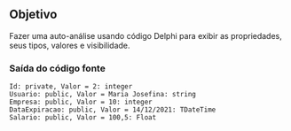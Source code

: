 ## Objetivo
Fazer uma auto-análise usando código Delphi para exibir as propriedades, seus tipos, valores e visibilidade.

### Saída do código fonte
```
Id: private, Valor = 2: integer
Usuario: public, Valor = Maria Josefina: string
Empresa: public, Valor = 10: integer
DataExpiracao: public, Valor = 14/12/2021: TDateTime
Salario: public, Valor = 100,5: Float
```
